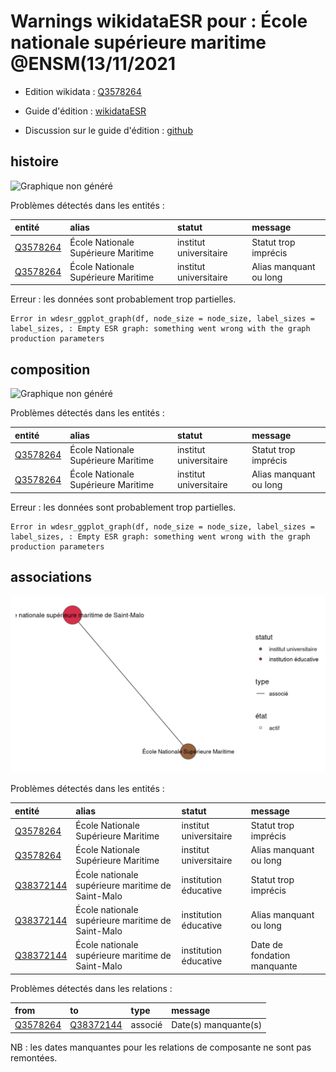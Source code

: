 Warnings wikidataESR pour : École nationale supérieure maritime @ENSM(13/11/2021
================

- Edition wikidata : [Q3578264](https://www.wikidata.org/wiki/Q3578264)
- Guide d'édition : [wikidataESR](https://github.com/cpesr/wikidataESR/)

- Discussion sur le guide d'édition : [github](https://github.com/cpesr/wikidataESR/issues)



## histoire 

![Graphique non généré](Q3578264-histoire.png) 

Problèmes détectés dans les entités :

|entité                                             |alias                               |statut                 |message                |
|:--------------------------------------------------|:-----------------------------------|:----------------------|:----------------------|
|[Q3578264](https://www.wikidata.org/wiki/Q3578264) |École Nationale Supérieure Maritime |institut universitaire |Statut trop imprécis   |
|[Q3578264](https://www.wikidata.org/wiki/Q3578264) |École Nationale Supérieure Maritime |institut universitaire |Alias manquant ou long |

 


Erreur : les données sont probablement trop partielles.
```
Error in wdesr_ggplot_graph(df, node_size = node_size, label_sizes = label_sizes, : Empty ESR graph: something went wrong with the graph production parameters

``` 



## composition 

![Graphique non généré](Q3578264-composition.png) 

Problèmes détectés dans les entités :

|entité                                             |alias                               |statut                 |message                |
|:--------------------------------------------------|:-----------------------------------|:----------------------|:----------------------|
|[Q3578264](https://www.wikidata.org/wiki/Q3578264) |École Nationale Supérieure Maritime |institut universitaire |Statut trop imprécis   |
|[Q3578264](https://www.wikidata.org/wiki/Q3578264) |École Nationale Supérieure Maritime |institut universitaire |Alias manquant ou long |

 


Erreur : les données sont probablement trop partielles.
```
Error in wdesr_ggplot_graph(df, node_size = node_size, label_sizes = label_sizes, : Empty ESR graph: something went wrong with the graph production parameters

``` 



## associations 

![Graphique non généré](Q3578264-associations.png) 

Problèmes détectés dans les entités :

|entité                                               |alias                                             |statut                 |message                     |
|:----------------------------------------------------|:-------------------------------------------------|:----------------------|:---------------------------|
|[Q3578264](https://www.wikidata.org/wiki/Q3578264)   |École Nationale Supérieure Maritime               |institut universitaire |Statut trop imprécis        |
|[Q3578264](https://www.wikidata.org/wiki/Q3578264)   |École Nationale Supérieure Maritime               |institut universitaire |Alias manquant ou long      |
|[Q38372144](https://www.wikidata.org/wiki/Q38372144) |École nationale supérieure maritime de Saint-Malo |institution éducative  |Statut trop imprécis        |
|[Q38372144](https://www.wikidata.org/wiki/Q38372144) |École nationale supérieure maritime de Saint-Malo |institution éducative  |Alias manquant ou long      |
|[Q38372144](https://www.wikidata.org/wiki/Q38372144) |École nationale supérieure maritime de Saint-Malo |institution éducative  |Date de fondation manquante |

Problèmes détectés dans les relations :

|from                                               |to                                                   |type    |message              |
|:--------------------------------------------------|:----------------------------------------------------|:-------|:--------------------|
|[Q3578264](https://www.wikidata.org/wiki/Q3578264) |[Q38372144](https://www.wikidata.org/wiki/Q38372144) |associé |Date(s) manquante(s) |

NB : les dates manquantes pour les relations de composante ne sont pas remontées. 

